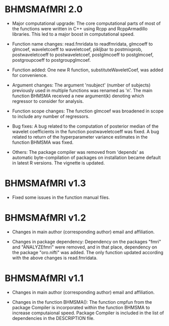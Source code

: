 # BHMSMAfMRI 2.0

* Major computational upgrade: The core computational parts of most of the functions were written in C++ using Rcpp and RcppArmadillo libraries. This led to a major boost in computational speed.

* Function name changes: read.fmridata to readfmridata, glmcoeff to glmcoef, waveletcoeff to waveletcoef, pikljbar to postmixprob, postwaveletcoeff to postwaveletcoef, postglmcoeff to postglmcoef, postgroupcoeff to postgroupglmcoef.

* Function added: One new R function, substituteWaveletCoef, was added for convenience.

* Argument changes: The argument 'nsubject' (number of subjects) previously used in multiple functions was renamed as 'n'. The main function BHMSMA received a new argument(k) denoting which regressor to consider for analysis.

* Function scope changes: The function glmcoef was broadened in scope to include any number of regressors.

* Bug fixes: A bug related to the computation of posterior median of the wavelet coefficients in the function postwaveletcoeff was fixed. A bug related to return of the hyperparameter variance estimates in the function BHMSMA was fixed.

* Others: The package compiler was removed from 'depends' as automatic byte-compilation of packages on installation became default in latest R versions.
		  The vignette is updated.


# BHMSMAfMRI v1.3

* Fixed some issues in the function manual files.


# BHMSMAfMRI v1.2

* Changes in main author (corresponding author) email and affiliation.

* Changes in package dependency: Dependency on the packages "fmri" and "ANALYZEfmri" were removed, and in that place, dependency on the package "oro.nifti" was added. The only function updated according with the above changes is read.fmridata.


# BHMSMAfMRI v1.1

* Changes in main author (corresponding author) email and affiliation. 

* Changes in the function BHMSMA(): The function cmpfun from the package Compiler is incorporated within the function BHMSMA to increase computaional speed. Package Compiler is included in the list of dependencies in the DESCRIPTION file.
